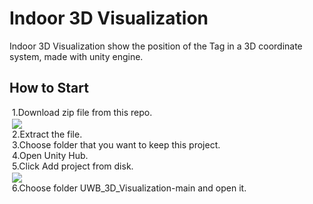 # **Indoor 3D Visualization**
Indoor 3D Visualization show the position of the Tag in a 3D coordinate system, made with unity engine.
## **How to Start**
&nbsp;1.Download zip file from this repo.<br/>
&nbsp;<img align="center" src="https://github.com/user-attachments/assets/fa66abff-25dd-4d7b-b625-84be6fa96ac0"><br/>
&nbsp;2.Extract the file.<br/>
&nbsp;3.Choose folder that you want to keep this project.<br/>
&nbsp;4.Open Unity Hub.<br/>
&nbsp;5.Click Add project from disk.<br/>
&nbsp;<img align="center" src="https://github.com/user-attachments/assets/60ba16b7-9537-4099-985c-e7aa053cd78a"><br/>
&nbsp;6.Choose folder UWB_3D_Visualization-main and open it.<br/>
